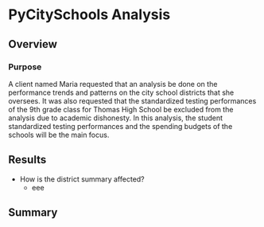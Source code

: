 # PyCitySchools Analysis
## Overview
### Purpose
A client named Maria requested that an analysis be done on the performance trends and patterns on the city school districts that she oversees. It was also requested that the standardized testing performances of the 9th grade class for Thomas High School be excluded from the analysis due to academic dishonesty. In this analysis, the student standardized testing performances and the spending budgets of the schools will be the main focus. 
## Results
* How is the district summary affected? 
  * eee
## Summary
